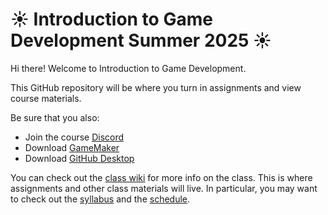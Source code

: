 # ☀️ Introduction to Game Development Summer 2025 ☀️

Hi there! Welcome to Introduction to Game Development.

This GitHub repository will be where you turn in assignments and view course materials.

Be sure that you also:
* Join the course [Discord](https://discord.gg/3XePFWF2)
* Download [GameMaker](https://gamemaker.io/en/download)
* Download [GitHub Desktop](https://github.com/apps/desktop)

You can check out the [class wiki](https://github.com/krpopp/IntroGameDevSum25/wiki) for more info on the class. This is where assignments and other class materials will live. In particular, you may want to check out the [syllabus](https://github.com/krpopp/IntroGameDevSum25/wiki/Syllabus) and the [schedule](https://github.com/krpopp/IntroGameDevSum25/wiki/Schedule).
